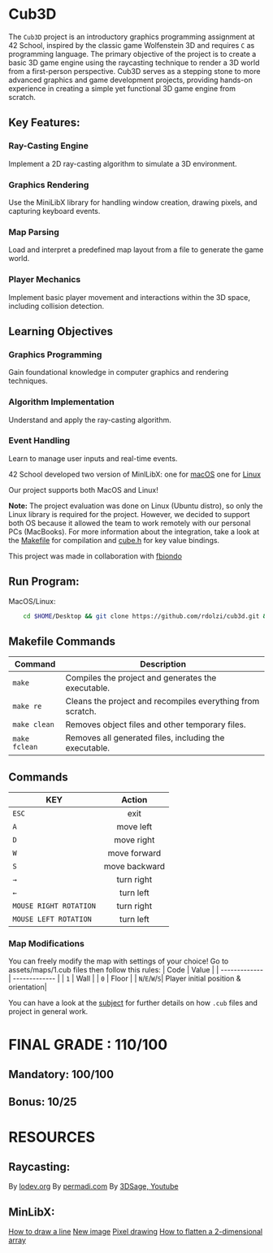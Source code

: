 # Cub3D 

The ``Cub3D`` project is an introductory graphics programming assignment at 42 School, inspired by the classic game Wolfenstein 3D and requires ``C`` as programming language.
The primary objective of the project is to create a basic 3D game engine using the raycasting technique to render a 3D world from a first-person perspective.
Cub3D serves as a stepping stone to more advanced graphics and game development projects, providing hands-on experience in creating a simple yet functional 3D game engine from scratch.

## Key Features:
### Ray-Casting Engine
Implement a 2D ray-casting algorithm to simulate a 3D environment.

### Graphics Rendering
Use the MiniLibX library for handling window creation, drawing pixels, and capturing keyboard events.

### Map Parsing
Load and interpret a predefined map layout from a file to generate the game world.

### Player Mechanics
Implement basic player movement and interactions within the 3D space, including collision detection.


## Learning Objectives
### Graphics Programming
Gain foundational knowledge in computer graphics and rendering techniques.
### Algorithm Implementation
Understand and apply the ray-casting algorithm.
### Event Handling
Learn to manage user inputs and real-time events.




42 School developed two version of MinlLibX: one for [macOS](https://github.com/dannywillems/minilibx-mac-osx) one for [Linux](https://github.com/42Paris/minilibx-linux)

Our project supports both MacOS and Linux!

**Note:** The project evaluation was done on Linux (Ubuntu distro), so only the Linux library is required for the project.
However, we decided to support both OS because it allowed the team to work remotely with our personal PCs (MacBooks).
For more information about the integration, take a look at the [Makefile](https://github.com/rdolzi/cub3d/blob/master/Makefile) for compilation and [cube.h](https://github.com/rdolzi/cub3d/blob/master/include/cube.h) for key value bindings.


This project was made in collaboration with [fbiondo](https://github.com/fla0000000)







## Run Program:

MacOS/Linux:

```sh
    cd $HOME/Desktop && git clone https://github.com/rdolzi/cub3d.git && cd cub3d && make && ./cub3d assets/maps/1.cub
```

## Makefile Commands

| Command      | Description                                               |
|--------------|-----------------------------------------------------------|
| `make`       | Compiles the project and generates the executable.        |
| `make re`    | Cleans the project and recompiles everything from scratch.|
| `make clean` | Removes object files and other temporary files.           |
| `make fclean`| Removes all generated files, including the executable.    |

## Commands

| KEY           | Action        |
| ------------- |:-------------:|
| `ESC`         | exit          |
| `A`           | move left     |
| `D`           | move right    |
| `W`           | move forward  |
| `S`           | move backward |
| `→`           | turn right    |
| `←`           | turn left     |
| `MOUSE RIGHT ROTATION`| turn right |
| `MOUSE LEFT ROTATION` | turn left|



### Map Modifications
You can freely modify the map with settings of your choice!
Go to assets/maps/1.cub files then follow this rules:
| Code           | Value         |
| -------------  | ------------- |
| `1`            | Wall          |
| `0`            | Floor         |
| `N`/`E`/`W`/`S`| Player initial position & orientation|


You can have a look at the [subject](https://github.com/rdolzi/cub3d/blob/master/subject.pdf) for further details on how `.cub` files and project in general work.


# FINAL GRADE : 110/100
## Mandatory: 100/100
## Bonus: 10/25





# RESOURCES

## Raycasting:
By [lodev.org](https://lodev.org/cgtutor/raycasting.html)
By [permadi.com](https://permadi.com/1996/05/ray-casting-tutorial-table-of-contents/)
By [3DSage, Youtube](https://www.youtube.com/watch?v=PC1RaETIx3Y)

## MinLibX:
[How to draw a line](https://gontjarow.github.io/MiniLibX/mlx-tutorial-draw-line.html)
[New image](https://gontjarow.github.io/MiniLibX/mlx_new_image.html)
[Pixel drawing](https://aurelienbrabant.fr/blog/pixel-drawing-with-the-minilibx)
[How to flatten a 2-dimensional array](https://github.com/keuhdall/images_example/blob/master/example.c)